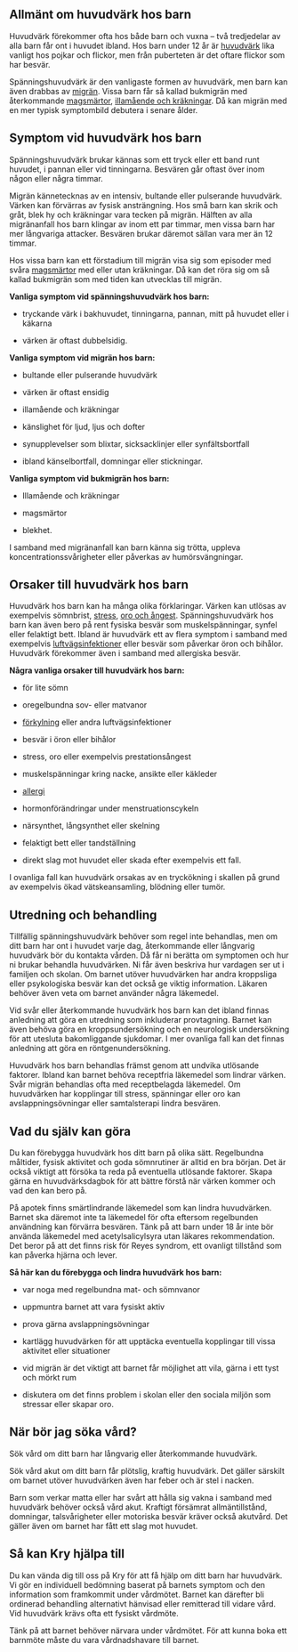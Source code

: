 Allmänt om huvudvärk hos barn
-----------------------------

Huvudvärk förekommer ofta hos både barn och vuxna – två tredjedelar av alla barn får ont i huvudet ibland. Hos barn under 12 år är [huvudvärk](https://www.kry.se/fakta/huvudvark/ "huvudvark") lika vanligt hos pojkar och flickor, men från puberteten är det oftare flickor som har besvär.

Spänningshuvudvärk är den vanligaste formen av huvudvärk, men barn kan även drabbas av [migrän](https://www.kry.se/fakta/migran/ "migran"). Vissa barn får så kallad bukmigrän med återkommande [magsmärtor](https://www.kry.se/fakta/ont-i-magen/ "magsmartor"), [illamående och kräkningar](https://www.kry.se/fakta/illamaende-och-krakningar/ "illamaende-och-krakningar"). Då kan migrän med en mer typisk symptombild debutera i senare ålder.

Symptom vid huvudvärk hos barn
------------------------------

Spänningshuvudvärk brukar kännas som ett tryck eller ett band runt huvudet, i pannan eller vid tinningarna. Besvären går oftast över inom någon eller några timmar.

Migrän kännetecknas av en intensiv, bultande eller pulserande huvudvärk. Värken kan förvärras av fysisk ansträngning. Hos små barn kan skrik och gråt, blek hy och kräkningar vara tecken på migrän. Hälften av alla migränanfall hos barn klingar av inom ett par timmar, men vissa barn har mer långvariga attacker. Besvären brukar däremot sällan vara mer än 12 timmar.

Hos vissa barn kan ett förstadium till migrän visa sig som episoder med svåra [magsmärtor](https://www.kry.se/fakta/ont-i-magen/ "magsmartor") med eller utan kräkningar. Då kan det röra sig om så kallad bukmigrän som med tiden kan utvecklas till migrän.

**Vanliga symptom vid spänningshuvudvärk hos barn:**

*   tryckande värk i bakhuvudet, tinningarna, pannan, mitt på huvudet eller i käkarna
    
*   värken är oftast dubbelsidig.
    

**Vanliga symptom vid migrän hos barn:**

*   bultande eller pulserande huvudvärk
    
*   värken är oftast ensidig
    
*   illamående och kräkningar
    
*   känslighet för ljud, ljus och dofter
    
*   synupplevelser som blixtar, sicksacklinjer eller synfältsbortfall
    
*   ibland känselbortfall, domningar eller stickningar.
    

**Vanliga symptom vid bukmigrän hos barn:**

*   Illamående och kräkningar
    
*   magsmärtor
    
*   blekhet.
    

I samband med migränanfall kan barn känna sig trötta, uppleva koncentrationssvårigheter eller påverkas av humörsvängningar.

Orsaker till huvudvärk hos barn
-------------------------------

Huvudvärk hos barn kan ha många olika förklaringar. Värken kan utlösas av exempelvis sömnbrist, [stress](https://www.kry.se/fakta/stress/ "stress"), [oro och ångest](https://www.kry.se/fakta/angest-och-oro/ "oro-och-angest"). Spänningshuvudvärk hos barn kan även bero på rent fysiska besvär som muskelspänningar, synfel eller felaktigt bett. Ibland är huvudvärk ett av flera symptom i samband med exempelvis [luftvägsinfektioner](https://www.kry.se/fakta/luftvagsinfektioner/ "luftvagsinfektioner") eller besvär som påverkar öron och bihålor. Huvudvärk förekommer även i samband med allergiska besvär.

**Några vanliga orsaker till huvudvärk hos barn:**

*   för lite sömn
    
*   oregelbundna sov- eller matvanor
    
*   [förkylning](https://www.kry.se/fakta/forkylning/ "forkylning") eller andra luftvägsinfektioner
    
*   besvär i öron eller bihålor
    
*   stress, oro eller exempelvis prestationsångest
    
*   muskelspänningar kring nacke, ansikte eller käkleder
    
*   [allergi](https://www.kry.se/fakta/allergi/ "allergi")
    
*   hormonförändringar under menstruationscykeln
    
*   närsynthet, långsynthet eller skelning
    
*   felaktigt bett eller tandställning
    
*   direkt slag mot huvudet eller skada efter exempelvis ett fall.
    

I ovanliga fall kan huvudvärk orsakas av en tryckökning i skallen på grund av exempelvis ökad vätskeansamling, blödning eller tumör.

Utredning och behandling
------------------------

Tillfällig spänningshuvudvärk behöver som regel inte behandlas, men om ditt barn har ont i huvudet varje dag, återkommande eller långvarig huvudvärk bör du kontakta vården. Då får ni berätta om symptomen och hur ni brukar behandla huvudvärken. Ni får även beskriva hur vardagen ser ut i familjen och skolan. Om barnet utöver huvudvärken har andra kroppsliga eller psykologiska besvär kan det också ge viktig information. Läkaren behöver även veta om barnet använder några läkemedel.

Vid svår eller återkommande huvudvärk hos barn kan det ibland finnas anledning att göra en utredning som inkluderar provtagning. Barnet kan även behöva göra en kroppsundersökning och en neurologisk undersökning för att utesluta bakomliggande sjukdomar. I mer ovanliga fall kan det finnas anledning att göra en röntgenundersökning.

Huvudvärk hos barn behandlas främst genom att undvika utlösande faktorer. Ibland kan barnet behöva receptfria läkemedel som lindrar värken. Svår migrän behandlas ofta med receptbelagda läkemedel. Om huvudvärken har kopplingar till stress, spänningar eller oro kan avslappningsövningar eller samtalsterapi lindra besvären.

Vad du själv kan göra
---------------------

Du kan förebygga huvudvärk hos ditt barn på olika sätt. Regelbundna måltider, fysisk aktivitet och goda sömnrutiner är alltid en bra början. Det är också viktigt att försöka ta reda på eventuella utlösande faktorer. Skapa gärna en huvudvärksdagbok för att bättre förstå när värken kommer och vad den kan bero på.

På apotek finns smärtlindrande läkemedel som kan lindra huvudvärken. Barnet ska däremot inte ta läkemedel för ofta eftersom regelbunden användning kan förvärra besvären. Tänk på att barn under 18 år inte bör använda läkemedel med acetylsalicylsyra utan läkares rekommendation. Det beror på att det finns risk för Reyes syndrom, ett ovanligt tillstånd som kan påverka hjärna och lever.

**Så här kan du förebygga och lindra huvudvärk hos barn:**

*   var noga med regelbundna mat- och sömnvanor
    
*   uppmuntra barnet att vara fysiskt aktiv
    
*   prova gärna avslappningsövningar
    
*   kartlägg huvudvärken för att upptäcka eventuella kopplingar till vissa aktivitet eller situationer
    
*   vid migrän är det viktigt att barnet får möjlighet att vila, gärna i ett tyst och mörkt rum
    
*   diskutera om det finns problem i skolan eller den sociala miljön som stressar eller skapar oro.
    

När bör jag söka vård?
----------------------

Sök vård om ditt barn har långvarig eller återkommande huvudvärk.

Sök vård akut om ditt barn får plötslig, kraftig huvudvärk. Det gäller särskilt om barnet utöver huvudvärken även har feber och är stel i nacken.

Barn som verkar matta eller har svårt att hålla sig vakna i samband med huvudvärk behöver också vård akut. Kraftigt försämrat allmäntillstånd, domningar, talsvårigheter eller motoriska besvär kräver också akutvård. Det gäller även om barnet har fått ett slag mot huvudet.

Så kan Kry hjälpa till
----------------------

Du kan vända dig till oss på Kry för att få hjälp om ditt barn har huvudvärk. Vi gör en individuell bedömning baserat på barnets symptom och den information som framkommit under vårdmötet. Barnet kan därefter bli ordinerad behandling alternativt hänvisad eller remitterad till vidare vård. Vid huvudvärk krävs ofta ett fysiskt vårdmöte.

Tänk på att barnet behöver närvara under vårdmötet. För att kunna boka ett barnmöte måste du vara vårdnadshavare till barnet.